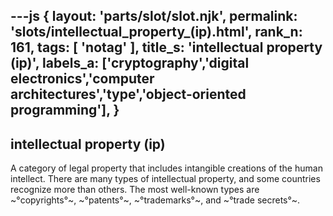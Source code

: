 ---js
{
  layout: 'parts/slot/slot.njk',
  permalink: 'slots/intellectual_property_(ip).html',
  rank_n: 161,
  tags: [ 'notag' ],
  title_s: 'intellectual property (ip)',
  labels_a: ['cryptography','digital electronics','computer architectures','type','object-oriented programming'],
}
---
## intellectual property (ip)

A category of legal property that includes intangible creations of the human intellect. There are many types of intellectual property, and some countries recognize more than others. The most well-known types are ~°copyrights°~, ~°patents°~, ~°trademarks°~, and ~°trade secrets°~.
